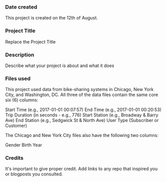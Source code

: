 ### Date created
This project is created on the 12th of August. 

### Project Title
Replace the Project Title

### Description
Describe what your project is about and what it does

### Files used

This project used data from bike-sharing systems in Chicago, New York City, and Washington, DC. All three of the data files contain the same core six (6) columns:

Start Time (e.g., 2017-01-01 00:07:57)
End Time (e.g., 2017-01-01 00:20:53)
Trip Duration (in seconds - e.g., 776)
Start Station (e.g., Broadway & Barry Ave)
End Station (e.g., Sedgwick St & North Ave)
User Type (Subscriber or Customer)

The Chicago and New York City files also have the following two columns:

Gender
Birth Year

### Credits
It's important to give proper credit. Add links to any repo that inspired you or blogposts you consulted.

